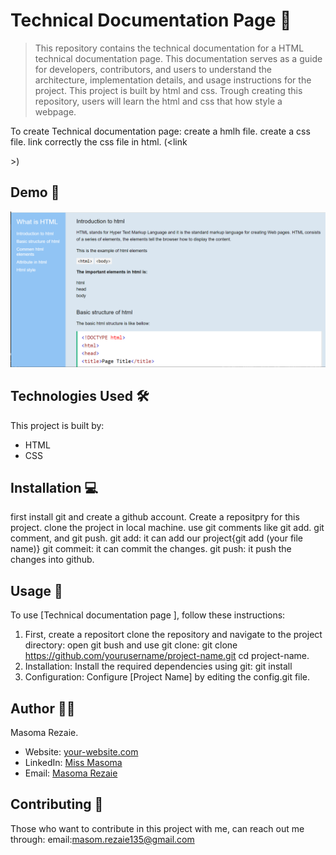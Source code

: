 # Technical Documentation Page 🚀
>This repository contains the technical documentation for a HTML technical documentation page. This documentation serves as a guide for developers, contributors, and users to understand the architecture, implementation details, and usage instructions for the project. This project is built by html and css. Trough creating this repository, users will learn the html and css that how style a webpage. 

To create Technical documentation page:
create a hmlh file.
create a css file.
link correctly the css file in html. (<link<link rel="stylesheet" href="./style.css">
</head>>)

## Demo 📸
![Project Demo](./READ.PNG)


## Technologies Used 🛠️
This project is built by:
- HTML
- CSS

## Installation 💻
first install git and create a github account.
Create a repositpry for this project.
clone the project in local machine.
use git comments like git add. git comment, and git push.
git add: it can add our project{git add (your file name)}
git commeit: it can commit the changes.
git push: it push the changes into github.

## Usage 🎯

To use [Technical documentation page ], follow these instructions:
1. First,  create a repositort 
clone the repository and navigate to the project directory:
open git bush and use git clone: 
git clone https://github.com/yourusername/project-name.git
   cd project-name.
2. Installation: Install the required dependencies using git:
git install
3. Configuration: Configure [Project Name] by editing the config.git file.


## Author 👩‍💻

Masoma Rezaie.

- Website: [your-website.com](https://github.com/MasomRezaie/Technical-Documentation-Page/edit/creating-technical-documentation-page/README.md)
- LinkedIn: [Miss Masoma](https://www.linkedin.com/in/miss-masoma-99b85522a?utm_source=share&utm_campaign=share_via&utm_content=profile&utm_medium=android_app)
- Email: [Masoma Rezaie](masom.rezaie135@gmail.com)

## Contributing 🤝

Those who want to contribute in this project with me, can reach out me through:
email:masom.rezaie135@gmail.com
